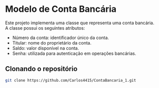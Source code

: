 # Modelo de Conta Bancária

Este projeto implementa uma classe que representa uma conta bancária.  
A classe possui os seguintes atributos:  
- Número da conta: identificador único da conta.  
- Titular: nome do proprietário da conta.  
- Saldo: valor disponível na conta.  
- Senha: utilizada para autenticação em operações bancárias.

## Clonando o repositório

```bash
git clone https://github.com/Carlos4415/ContaBancaria_1.git
